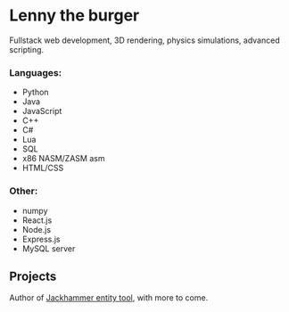 # **Lenny the burger**
Fullstack web development, 3D rendering, physics simulations, advanced scripting.
### Languages:
 - Python
 - Java
 - JavaScript
 - C++
 - C#
 - Lua
 - SQL
 - x86 NASM/ZASM asm
 - HTML/CSS
 ### Other:
 - numpy
 - React.js
 - Node.js
 - Express.js
 - MySQL server

## Projects
Author of [Jackhammer entity tool](https://github.com/Lenny-the-burger/jackhammer-entity-tool), with more to come.
